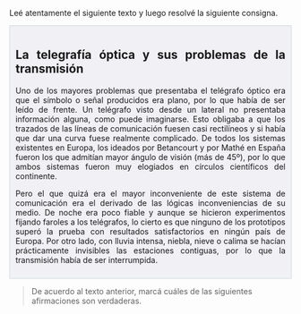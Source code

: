 Leé atentamente el siguiente texto y luego resolvé la siguiente consigna.

<div style="text-align: justify;padding:10px;background-color: #f0f0f5;border: 2px solid #cfd9db;border-width: 1px;">
<h2>
La telegrafía óptica y sus problemas de la transmisión
</h2>
<p>
Uno de los mayores problemas que presentaba el telégrafo óptico era que el símbolo o señal producidos era plano, por lo que había de ser leído de frente. Un telégrafo visto desde un lateral no presentaba información alguna, como puede imaginarse. Esto obligaba a que los trazados de las líneas de comunicación fuesen casi rectilíneos y si había que dar una curva fuese realmente complicado. De todos los sistemas existentes en Europa, los ideados por Betancourt y por Mathé en España fueron los que admitían mayor ángulo de visión (más de 45º), por lo que ambos sistemas fueron muy elogiados en círculos científicos del continente.
</p>
<p>
Pero el que quizá era el mayor inconveniente de este sistema de comunicación era el derivado de las lógicas inconveniencias de su medio. De noche era poco fiable y aunque se hicieron experimentos fijando faroles a los telégrafos, lo cierto es que ninguno de los prototipos superó la prueba con resultados satisfactorios en ningún país de Europa. 
Por otro lado, con lluvia intensa, niebla, nieve o calima se hacían prácticamente invisibles las estaciones contiguas, por lo que la transmisión había de ser interrumpida.
</p>
</div>

> De acuerdo al texto anterior, marcá cuáles de las siguientes afirmaciones son verdaderas.